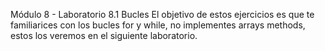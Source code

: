 Módulo 8 - Laboratorio 8.1 Bucles
El objetivo de estos ejercicios es que te familiarices con los bucles for y while, no implementes arrays methods, estos los veremos en el siguiente laboratorio.
